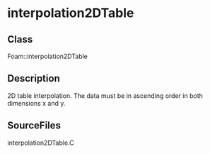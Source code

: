 # interpolation2DTable 
## Class
Foam::interpolation2DTable

## Description
2D table interpolation. The data must be in ascending order in both
dimensions x and y.

## SourceFiles
interpolation2DTable.C

